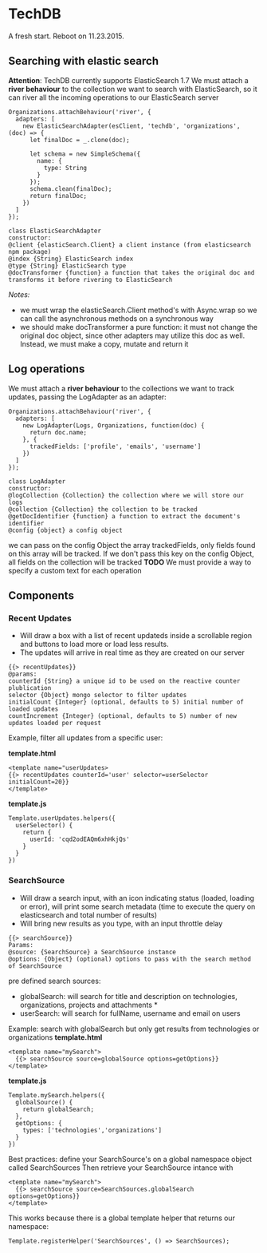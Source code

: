 # TechDB

A fresh start. Reboot on 11.23.2015.

## Searching with elastic search
**Attention**: TechDB currently supports ElasticSearch 1.7
We must attach a **river behaviour** to the collection we want to search with ElasticSearch, so it can river all the incoming operations to our ElasticSearch server

```
Organizations.attachBehaviour('river', {
  adapters: [
    new ElasticSearchAdapter(esClient, 'techdb', 'organizations', (doc) => {
      let finalDoc = _.clone(doc);

      let schema = new SimpleSchema({
        name: {
          type: String
        }
      });
      schema.clean(finalDoc);
      return finalDoc;
    })
  ]
});
```

```
class ElasticSearchAdapter
constructor:
@client {elasticSearch.Client} a client instance (from elasticsearch npm package)
@index {String} ElasticSearch index
@type {String} ElasticSearch type
@docTransformer {function} a function that takes the original doc and transforms it before rivering to ElasticSearch
```
*Notes:*
- we must wrap the elasticSearch.Client method's with Async.wrap so we can call the asynchronous methods on a synchronous way
- we should make docTransformer a pure function: it must not change the original doc object, since other adapters may utilize this doc as well. Instead, we must make a copy, mutate and return it


## Log operations
We must attach a **river behaviour** to the collections we want to track updates, passing the LogAdapter as an adapter:

```
Organizations.attachBehaviour('river', {
  adapters: [
    new LogAdapter(Logs, Organizations, function(doc) {
      return doc.name;
    }, {
      trackedFields: ['profile', 'emails', 'username']
    })
  ]
});
```

```
class LogAdapter
constructor:
@logCollection {Collection} the collection where we will store our logs
@collection {Collection} the collection to be tracked
@getDocIdentifier {function} a function to extract the document's identifier
@config {object} a config object
```
we can pass on the config Object the array trackedFields, only fields found on this array will be tracked. If we don't pass this key on the config Object, all fields on the collection will be tracked
**TODO**
We must provide a way to specify a custom text for each operation



## Components
### Recent Updates
- Will draw a box with a list of recent updateds inside a scrollable region and buttons to load more or load less results.
- The updates will arrive in real time as they are created on our server
```
{{> recentUpdates}}
@params:
counterId {String} a unique id to be used on the reactive counter plublication
selector {Object} mongo selector to filter updates
initialCount {Integer} (optional, defaults to 5) initial number of loaded updates
countIncrement {Integer} (optional, defaults to 5) number of new updates loaded per request
```
Example, filter all updates from a specific user:

**template.html**
```
<template name="userUpdates>
{{> recentUpdates counterId='user' selector=userSelector initialCount=20}}
</template>
```
**template.js**
```
Template.userUpdates.helpers({
  userSelector() {
    return {
      userId: 'cqd2odEAQm6xhHkjQs'
    }
  }
})
```
### SearchSource

- Will draw a search input, with an icon indicating status (loaded, loading or error), will print some search metadata (time to execute the query on elasticsearch and total number of results)
- Will bring new results as you type, with an input throttle delay
```
{{> searchSource}}
Params:
@source: {SearchSource} a SearchSource instance
@options: {Object} (optional) options to pass with the search method of SearchSource
``` 
pre defined search sources:
- globalSearch: will search for title and description on technologies, organizations, projects and attachments *
- userSearch: will search for fullName, username and email on users

Example: search with globalSearch but only get results from technologies or organizations
**template.html**
```
<template name="mySearch">
  {{> searchSource source=globalSource options=getOptions}}
</template>
```
**template.js**
```
Template.mySearch.helpers({
  globalSource() {
    return globalSearch;
  },
  getOptions: {
    types: ['technologies','organizations']
  }
})
```
Best practices:
define your SearchSource's on a global namespace object called SearchSources
Then retrieve your SearchSource intance with 
```
<template name="mySearch">
  {{> searchSource source=SearchSources.globalSearch options=getOptions}}
</template>
```
This works because there is a global template helper that returns our namespace:
```
Template.registerHelper('SearchSources', () => SearchSources);
```
